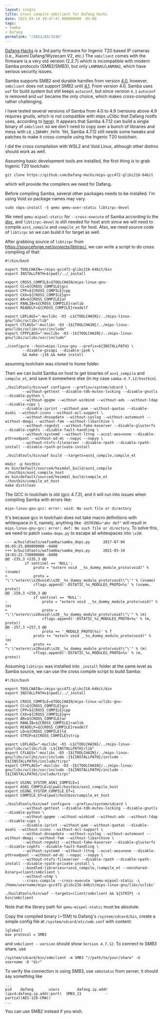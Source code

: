 ```yaml
---
layout: single
title: Cross compile smbclient for Dafang Hacks
date: 2021-03-14 19:47:47.000000000 -05:00
tags:
- Samba
- Dafang
permalink: "/2021/03/1536"
---
```

[Dafang Hacks](https://github.com/EliasKotlyar/Xiaomi-Dafang-Hacks) is a 3rd party firmware for Ingenic T20 based IP cameras (i.e., Xiaomi Dafang/Wyzecam V2, etc.) The `smbclient` comes with the firmware is a very old version (2.2.7) which is incompatible with modern Samba protocols (SMB2/SMB3), but only `LANMAN1`/`LANMAN2`, which have serious security issues.

Samba supports SMB2 and durable handles from version [4.0](https://wiki.samba.org/index.php/Samba3/SMB2), however, `smbclient` does not support SMB2 until [4.1](https://www.linuxjournal.com/content/smbclient-security-windows-printing-and-file-transfer). From version 4.0, Samba uses `waf` for build system but still keeps `autoconf`, but since version `4.1` `autoconf` is removed and `waf` became the only choice, which makes cross-compiling rather challenging.

I have tested several versions of Samba from 4.0 to 4.9 (versions above 4.9 requires gnutls, which is not compatible with mips uClibc that Dafang rootfs uses, according to [here](https://github.com/st-ty1/Artix_Freshtomato-mips_Samba4)). It appears that Samba 4.7.12 can build a single binary of `smbclient` so we don't need to copy over a bunch of libraries and mess with `LD_LIBRARY_PATH`. Yet, Samba 4.7.12 still needs some tweaks and patches to make it cross-compile using the Ingenic T20 toolchain.

I did the cross compilation with WSL2 and Void Linux, although other distros should work as well.

Assuming basic development tools are installed, the first thing is to grab Ingenic T20 toolchain:

```
git clone https://github.com/Dafang-Hacks/mips-gcc472-glibc216-64bit
```

which will provide the compilers we need for Dafang.

Before compiling Samba, several other packages needs to be installed. I'm using Void so package names may vary.

```
sudo xbps-install -S qemu qemu-user-static libtirpc-devel
```

We need `qemu-mipsel-static` for `--cross-execute` of Samba according to the [doc](https://wiki.samba.org/index.php/Waf#cross-compiling), and `libtirpc-devel` is still needed for host arch since we will need to compile `asn1_compile` and `compile_et` for host. Also, we need source code of `libtirpc` so we can build it for target as well.

After grabbing source of `libtirpc` from https://sourceforge.net/projects/libtirpc/, we can write a script to do cross compiling of that:

```
#!/bin/bash

export TOOLCHAIN=~/mips-gcc472-glibc216-64bit/bin
export INSTALLPATH=$(pwd)/../_install

export CROSS_COMPILE=$TOOLCHAIN/mips-linux-gnu-
export CC=${CROSS_COMPILE}gcc
export CPP=${CROSS_COMPILE}cpp
export CXX=${CROSS_COMPILE}g++
export AR=${CROSS_COMPILE}ar
export RANLIB=${CROSS_COMPILE}ranlib
export READELF=${CROSS_COMPILE}readelf

export LDFLAGS="-muclibc -O3 -L${TOOLCHAIN}/../mips-linux-gnu/libc/uclibc/lib"
export CFLAGS="-muclibc -O3 -I${TOOLCHAIN}/../mips-linux-gnu/libc/uclibc/usr/include"
export CPPFLAGS="-muclibc -O3 -I${TOOLCHAIN}/../mips-linux-gnu/libc/uclibc/usr/include"

./configure --host=mips-linux-gnu --prefix=${INSTALLPATH} \
        --disable-gssapi --disable-ipv6 \
        && make -j16 && make install
```

assuming toolchain was cloned to home folder.

Then we can build Samba on host to get binaries of `asn1_compile` and `compile_et`, and save it somewhere else (in my case `samba-4.7.12/hostbin`).

```
./buildtools/bin/waf configure --prefix=/system/sdcard \
        --without-gettext --disable-tdb-mutex-locking --disable-gnutls --disable-python \
        --without-gpgme --without-winbind --without-ads --without-ldap --disable-cups \
        --disable-iprint --without-pam --without-quotas --disable-avahi --without-iconv --without-acl-support \
        --without-dnsupdate --without-syslog --without-automount --without-dmapi --without-fam --without-libarchive \
        --without-regedit --without-fake-kaserver --disable-glusterfs --disable-cephfs --disable-fault-handling \
        --without-systemd --without-lttng --accel-aes=none --disable-pthreadpool --without-ad-dc --nopyc --nopyo \
        --without-ntvfs-fileserver --disable-rpath --disable-rpath-install --disable-rpath-private-install

./buildtools/bin/waf build --targets=asn1_compile,compile_et

mkdir -p hostbin
mv bin/default/source4/heimdal_build/asn1_compile ./hostbin/asn1_compile_host
mv bin/default/source4/heimdal_build/compile_et ./hostbin/compile_et_host
make distclean
```

The GCC in toolchain is old (gcc 4.7.2), and it will run into issues when compiling Samba with errors like:
```
mips-linux-gnu-gcc: error: void: No such file or directory
```
It's because gcc in toolchain does not take macro definitions with whitespace in it, namely, anything like `-DSTRING="abc def"` will result in `mips-linux-gnu-gcc: error: def: No such file or directory`. To solve this, we need to patch `samba-deps.py` to escape all whitespaces into `\x20`:

```
--- a/buildtools/wafsamba/samba_deps.py      2017-07-04 06:05:25.000000000 -0400
+++ b/buildtools/wafsamba/samba_deps.py      2021-03-14 18:01:22.730000000 -0400
@@ -235,3 +235,3 @@
         if sentinel == 'NULL':
-            proto = "extern void __%s_dummy_module_proto(void)" % (sname)
+            proto = "\'\"extern\\x20void\\x20__%s_dummy_module_proto(void)\"\'" % (sname)
             cflags.append('-DSTATIC_%s_MODULES_PROTO=%s' % (sname, proto))
@@ -250,3 +250,3 @@
             if sentinel == 'NULL':
-                proto = "extern void __%s_dummy_module_proto(void)" % (m)
+                proto = "\'\"extern\\x20void\\x20__%s_dummy_module_proto(void)\"\'" % (m)
                 cflags.append('-DSTATIC_%s_MODULES_PROTO=%s' % (m, proto))
@@ -257,3 +257,3 @@
                 proto += '_MODULE_PROTO(%s)' % f
-            proto += "extern void __%s_dummy_module_proto(void)" % (m)
+            proto += "\'\"extern\\x20void\\x20__%s_dummy_module_proto(void)\"\'" % (m)
             cflags.append('-DSTATIC_%s_MODULES_PROTO=%s' % (m, proto))
```

Assuming `libtirpc` was installed into `_install` folder at the same level as Samba source, we can use the cross compile script to build Samba:

```
#!/bin/bash

export TOOLCHAIN=~/mips-gcc472-glibc216-64bit/bin
export INSTALLPATH=$(pwd)/../_install

export CROSS_COMPILE=$TOOLCHAIN/mips-linux-uclibc-gnu-
export CC=${CROSS_COMPILE}gcc
export CPP=${CROSS_COMPILE}cpp
export CXX=${CROSS_COMPILE}g++
export AR=${CROSS_COMPILE}ar
export RANLIB=${CROSS_COMPILE}ranlib
export READELF=${CROSS_COMPILE}readelf
export LD=${CROSS_COMPILE}ld
export STRIP=${CROSS_COMPILE}strip

export LDFLAGS="-muclibc -O3 -L${TOOLCHAIN}/../mips-linux-gnu/libc/uclibc/lib -L${INSTALLPATH}/lib"
export CFLAGS="-muclibc -O3 -I${TOOLCHAIN}/../mips-linux-gnu/libc/uclibc/usr/include -I${INSTALLPATH}/include -I${INSTALLPATH}/include/tirpc"
export CPPFLAGS="-muclibc -O3 -I${TOOLCHAIN}/../mips-linux-gnu/libc/uclibc/usr/include -I${INSTALLPATH}/include -I${INSTALLPATH}/include/tirpc"

export USING_SYSTEM_ASN1_COMPILE=1
export ASN1_COMPILE=$(pwd)/hostbin/asn1_compile_host
export USING_SYSTEM_COMPILE_ET=1
export COMPILE_ET=$(pwd)/hostbin/compile_et_host

./buildtools/bin/waf configure --prefix=/system/sdcard \
        --without-gettext --disable-tdb-mutex-locking --disable-gnutls --disable-python \
        --without-gpgme --without-winbind --without-ads --without-ldap --disable-cups \
        --disable-iprint --without-pam --without-quotas --disable-avahi --without-iconv --without-acl-support \
        --without-dnsupdate --without-syslog --without-automount --without-dmapi --without-fam --without-libarchive \
        --without-regedit --without-fake-kaserver --disable-glusterfs --disable-cephfs --disable-fault-handling \
        --without-systemd --without-lttng --accel-aes=none --disable-pthreadpool --without-ad-dc --nopyc --nopyo \
        --without-ntvfs-fileserver --disable-rpath --disable-rpath-install --disable-rpath-private-install \
        --bundled-libraries=!asn1_compile,!compile_et --nonshared-binary=client/smbclient \
        --without-utmp \
        --cross-compile --cross-execute 'qemu-mipsel-static -L /home/username/mips-gcc472-glibc216-64bit/mips-linux-gnu/libc/uclibc'

./buildtools/bin/waf --targets=client/smbclient && ${STRIP} -s bin/smbclient
```

Note that the library path for `qemu-mispel-static` must be absolute.

Copy the compiled binary (~15M) to Dafang's `/system/sdcard/bin`, create a simple config file at `/system/sdcard/etc/smb.conf` with content:
```
[global]
max protocol = SMB3
```
and `smbclient --version` should show `Version 4.7.12`. To connect to SMB3 share, use
```
/system/sdcard/bin/smbclient -m SMB3 "//path/to/your/share" -U username -D "dir"
```
To verify the connection is using SMB3, use `smbstatus` from server, it should say something like
```
...
pid    dafang       users        dafang.ip.addr (ipv4:dafang.ip.addr:port)  SMB3_11           -                    partial(AES-128-CMAC)
...
```

You can use SMB2 instead if you wish.
